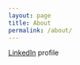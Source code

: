 ```yaml
---
layout: page
title: About
permalink: /about/
---
```


[LinkedIn](https://www.linkedin.com/in/siwei-wang-a70ba041/) profile